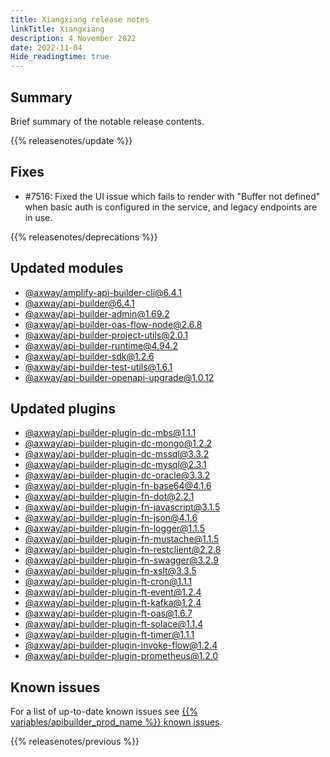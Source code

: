 ```yaml
---
title: Xiangxiang release notes
linkTitle: Xiangxiang
description: 4 November 2022
date: 2022-11-04
Hide_readingtime: true
---
```

## Summary
Brief summary of the notable release contents.

{{% releasenotes/update %}}

<!-- ## Breaking changes -->

<!-- ## Features -->

## Fixes
* #7516: Fixed the UI issue which fails to render with "Buffer not defined" when basic auth is configured in the service, and legacy endpoints are in use.

{{% releasenotes/deprecations %}}

<!-- Regenerate modules/plugins with api-builder-tools generate-release-notes script -->
## Updated modules
* [@axway/amplify-api-builder-cli@6.4.1](https://www.npmjs.com/package/@axway/amplify-api-builder-cli/v/6.4.1)
* [@axway/api-builder@6.4.1](https://www.npmjs.com/package/@axway/api-builder/v/6.4.1)
* [@axway/api-builder-admin@1.69.2](https://www.npmjs.com/package/@axway/api-builder-admin/v/1.69.2)
* [@axway/api-builder-oas-flow-node@2.6.8](https://www.npmjs.com/package/@axway/api-builder-oas-flow-node/v/2.6.8)
* [@axway/api-builder-project-utils@2.0.1](https://www.npmjs.com/package/@axway/api-builder-project-utils/v/2.0.1)
* [@axway/api-builder-runtime@4.94.2](https://www.npmjs.com/package/@axway/api-builder-runtime/v/4.94.2)
* [@axway/api-builder-sdk@1.2.6](https://www.npmjs.com/package/@axway/api-builder-sdk/v/1.2.6)
* [@axway/api-builder-test-utils@1.6.1](https://www.npmjs.com/package/@axway/api-builder-test-utils/v/1.6.1)
* [@axway/api-builder-openapi-upgrade@1.0.12](https://www.npmjs.com/package/@axway/api-builder-openapi-upgrade/v/1.0.12)

## Updated plugins
* [@axway/api-builder-plugin-dc-mbs@1.1.1](https://www.npmjs.com/package/@axway/api-builder-plugin-dc-mbs/v/1.1.1)
* [@axway/api-builder-plugin-dc-mongo@1.2.2](https://www.npmjs.com/package/@axway/api-builder-plugin-dc-mongo/v/1.2.2)
* [@axway/api-builder-plugin-dc-mssql@3.3.2](https://www.npmjs.com/package/@axway/api-builder-plugin-dc-mssql/v/3.3.2)
* [@axway/api-builder-plugin-dc-mysql@2.3.1](https://www.npmjs.com/package/@axway/api-builder-plugin-dc-mysql/v/2.3.1)
* [@axway/api-builder-plugin-dc-oracle@3.3.2](https://www.npmjs.com/package/@axway/api-builder-plugin-dc-oracle/v/3.3.2)
* [@axway/api-builder-plugin-fn-base64@4.1.6](https://www.npmjs.com/package/@axway/api-builder-plugin-fn-base64/v/4.1.6)
* [@axway/api-builder-plugin-fn-dot@2.2.1](https://www.npmjs.com/package/@axway/api-builder-plugin-fn-dot/v/2.2.1)
* [@axway/api-builder-plugin-fn-javascript@3.1.5](https://www.npmjs.com/package/@axway/api-builder-plugin-fn-javascript/v/3.1.5)
* [@axway/api-builder-plugin-fn-json@4.1.6](https://www.npmjs.com/package/@axway/api-builder-plugin-fn-json/v/4.1.6)
* [@axway/api-builder-plugin-fn-logger@1.1.5](https://www.npmjs.com/package/@axway/api-builder-plugin-fn-logger/v/1.1.5)
* [@axway/api-builder-plugin-fn-mustache@1.1.5](https://www.npmjs.com/package/@axway/api-builder-plugin-fn-mustache/v/1.1.5)
* [@axway/api-builder-plugin-fn-restclient@2.2.8](https://www.npmjs.com/package/@axway/api-builder-plugin-fn-restclient/v/2.2.8)
* [@axway/api-builder-plugin-fn-swagger@3.2.9](https://www.npmjs.com/package/@axway/api-builder-plugin-fn-swagger/v/3.2.9)
* [@axway/api-builder-plugin-fn-xslt@3.3.5](https://www.npmjs.com/package/@axway/api-builder-plugin-fn-xslt/v/3.3.5)
* [@axway/api-builder-plugin-ft-cron@1.1.1](https://www.npmjs.com/package/@axway/api-builder-plugin-ft-cron/v/1.1.1)
* [@axway/api-builder-plugin-ft-event@1.2.4](https://www.npmjs.com/package/@axway/api-builder-plugin-ft-event/v/1.2.4)
* [@axway/api-builder-plugin-ft-kafka@1.2.4](https://www.npmjs.com/package/@axway/api-builder-plugin-ft-kafka/v/1.2.4)
* [@axway/api-builder-plugin-ft-oas@1.6.7](https://www.npmjs.com/package/@axway/api-builder-plugin-ft-oas/v/1.6.7)
* [@axway/api-builder-plugin-ft-solace@1.1.4](https://www.npmjs.com/package/@axway/api-builder-plugin-ft-solace/v/1.1.4)
* [@axway/api-builder-plugin-ft-timer@1.1.1](https://www.npmjs.com/package/@axway/api-builder-plugin-ft-timer/v/1.1.1)
* [@axway/api-builder-plugin-invoke-flow@1.2.4](https://www.npmjs.com/package/@axway/api-builder-plugin-invoke-flow/v/1.2.4)
* [@axway/api-builder-plugin-prometheus@1.2.0](https://www.npmjs.com/package/@axway/api-builder-plugin-prometheus/v/1.2.0)

## Known issues
For a list of up-to-date known issues see [{{% variables/apibuilder_prod_name %}} known issues](/docs/known_issues/).

{{% releasenotes/previous %}}
